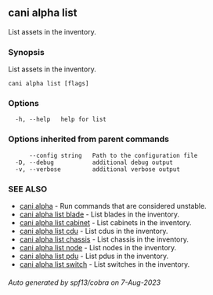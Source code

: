 ## cani alpha list

List assets in the inventory.

### Synopsis

List assets in the inventory.

```
cani alpha list [flags]
```

### Options

```
  -h, --help   help for list
```

### Options inherited from parent commands

```
      --config string   Path to the configuration file
  -D, --debug           additional debug output
  -v, --verbose         additional verbose output
```

### SEE ALSO

* [cani alpha](cani_alpha.md)	 - Run commands that are considered unstable.
* [cani alpha list blade](cani_alpha_list_blade.md)	 - List blades in the inventory.
* [cani alpha list cabinet](cani_alpha_list_cabinet.md)	 - List cabinets in the inventory.
* [cani alpha list cdu](cani_alpha_list_cdu.md)	 - List cdus in the inventory.
* [cani alpha list chassis](cani_alpha_list_chassis.md)	 - List chassis in the inventory.
* [cani alpha list node](cani_alpha_list_node.md)	 - List nodes in the inventory.
* [cani alpha list pdu](cani_alpha_list_pdu.md)	 - List pdus in the inventory.
* [cani alpha list switch](cani_alpha_list_switch.md)	 - List switches in the inventory.

###### Auto generated by spf13/cobra on 7-Aug-2023

